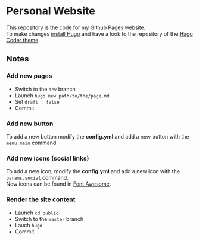 # Personal Website

This repository is the code for my Github Pages website.  
To make changes [install Hugo](https://gohugo.io/) and have a look to
the repository of the [Hugo Coder theme](https://github.com/luizdepra/hugo-coder).

## Notes

### Add new pages

- Switch to the `dev` branch
- Launch `hugo new path/to/the/page.md`
- Set `draft : false`
- Commit

### Add new button

To add a new button modify the **config.yml** and add a new button with the `menu.main`
command.  

### Add new icons (social links)

To add a new icon, modify the **config.yml** and add a new icon with the `params.social`
command.  
New icons can be found in [Font Awesome](https://fontawesome.com).

### Render the site content

- Launch `cd public`
- Switch to the `master` branch
- Lauch `hugo`
- Commit
